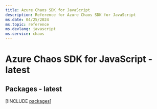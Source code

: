 ```yaml
---
title: Azure Chaos SDK for JavaScript
description: Reference for Azure Chaos SDK for JavaScript
ms.date: 04/25/2024
ms.topic: reference
ms.devlang: javascript
ms.service: chaos
---
```

# Azure Chaos SDK for JavaScript - latest
## Packages - latest
[!INCLUDE [packages](chaos-index.md)]